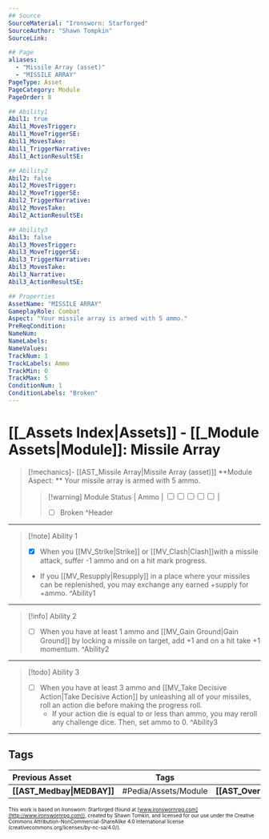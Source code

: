 ```yaml
---
## Source
SourceMaterial: "Ironsworn: Starforged"
SourceAuthor: "Shawn Tompkin"
SourceLink: 

## Page
aliases:
  - "Missile Array (asset)"
  - "MISSILE ARRAY"
PageType: Asset
PageCategory: Module
PageOrder: 8

## Ability1
Abil1: true
Abil1_MovesTrigger:
Abil1_MoveTriggerSE:
Abil1_MovesTake:
Abil1_TriggerNarrative:
Abil1_ActionResultSE:

## Ability2
Abil2: false
Abil2_MovesTrigger:
Abil2_MoveTriggerSE:
Abil2_TriggerNarrative:
Abil2_MovesTake:
Abil2_ActionResultSE:

## Ability3
Abil3: false
Abil3_MovesTrigger:
Abil3_MoveTriggerSE:
Abil3_TriggerNarrative:
Abil3_MovesTake:
Abil3_Narrative:
Abil3_ActionResultSE:

## Properties
AssetName: "MISSILE ARRAY"
GameplayRole: Combat
Aspect: "Your missile array is armed with 5 ammo."
PreReqCondition: 
NameNum:
NameLabels:
NameValues:
TrackNum: 1
TrackLabels: Ammo
TrackMin: 0
TrackMax: 5
ConditionNum: 1
ConditionLabels: "Broken"
---
```

# [[_Assets Index|Assets]] - [[_Module Assets|Module]]: Missile Array
> [!mechanics]- [[AST_Missile Array|Missile Array (asset)]]
> **Module Aspect: ** Your missile array is armed with 5 ammo. 
> > [!warning] Module Status | Ammo | <input type="checkbox" /><input type="checkbox" /><input type="checkbox" /><input type="checkbox" /><input type="checkbox" /> |
> > - [ ] Broken
^Header
___
> [!note] Ability 1
> - [x] When you [[MV_Strike|Strike]] or [[MV_Clash|Clash]]with a missile attack, suffer -1 ammo and on a hit mark progress. 
> - If you [[MV_Resupply|Resupply]] in a place where your missiles can be replenished, you may exchange any earned +supply for +ammo.
^Ability1
___
> [!info] Ability 2
> - [ ] When you have at least 1 ammo and [[MV_Gain Ground|Gain Ground]] by locking a missile on target, add +1 and on a hit take +1 momentum.
^Ability2
___
> [!todo] Ability 3
> - [ ] When you have at least 3 ammo and [[MV_Take Decisive Action|Take Decisive Action]] by unleashing all of your missiles, roll an action die before making the progress roll. 
> 	- If your action die is equal to or less than ammo, you may reroll any challenge dice. Then, set ammo to 0.
^Ability3
___

## Tags
| Previous Asset| Tags | Next Asset |
|:--- |:---:| ---:|
| **[[AST_Medbay\|MEDBAY]]** | #Pedia/Assets/Module | **[[AST_Overseer\|OVERSEER]]** |

<font size=-2>This work is based on Ironsworn: Starforged (found at [www.ironswornrpg.com](http://www.ironswornrpg.com)), created by Shawn Tomkin, and licensed for our use under the Creative Commons Attribution-NonCommercial-ShareAlike 4.0 International license  (creativecommons.org/licenses/by-nc-sa/4.0/).</font>